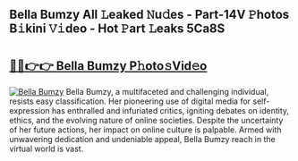 ## Bella Bumzy All 𝙻eaked 𝙽u𝚍es - Part-14V 𝙿hotos B𝚒kini 𝚅𝚒deo - Hot 𝙿art 𝙻eaks 5Ca8S

# <h2><a href="http://ld0r7ic.urlbe.top/?page=Bella+Bumzy">🔗🔗👉👉 Bella Bumzy P𝚑oto𝚜Vid𝚎o</a></h2>

[![Bella Bumzy](https://i.imgur.com/eBuTRDB.gif)](http://ld0r7ic.urlbe.top/?page=Bella+Bumzy)
Bella Bumzy, a multifaceted and challenging individual, resists easy classification. Her pioneering use of digital media for self-expression has enthralled and infuriated critics, igniting debates on identity, ethics, and the evolving nature of online societies. Despite the uncertainty of her future actions, her impact on online culture is palpable. Armed with unwavering dedication and undeniable appeal, Bella Bumzy reach in the virtual world is vast.
